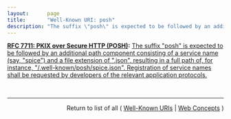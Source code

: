 ```yaml
---
layout:      page
title:       "Well-Known URI: posh"
description: "The suffix \"posh\" is expected to be followed by an additional path component consisting of a service name (say, \"spice\") and a file extension of \".json\", resulting in a full path of, for instance, \"/.well-known/posh/spice.json\". Registration of service names shall be requested by developers of the relevant application protocols."
---
```


**[RFC 7711: PKIX over Secure HTTP (POSH)](/specs/IETF/RFC/7711 "Experience has shown that it is difficult to deploy proper PKIX certificates for Transport Layer Security (TLS) in multi-tenanted environments. As a result, domains hosted in such environments often deploy applications using certificates that identify the hosting service, not the hosted domain. Such deployments force end users and peer services to accept a certificate with an improper identifier, resulting in degraded security. This document defines methods that make it easier to deploy certificates for proper server identity checking in non-HTTP application protocols. Although these methods were developed for use in the Extensible Messaging and Presence Protocol (XMPP) as a Domain Name Association (DNA) prooftype, they might also be usable in other non-HTTP application protocols."):** [The suffix "posh" is expected to be followed by an additional path component consisting of a service name (say, "spice") and a file extension of ".json", resulting in a full path of, for instance, "/.well-known/posh/spice.json". Registration of service names shall be requested by developers of the relevant application protocols.](http://tools.ietf.org/html/rfc7711#section-9.1 "Read documentation for Well-Known URI &#34;posh&#34;")

<br/>
<hr/>

<p style="text-align: right">Return to list of all ( <a href="../well-known-uris">Well-Known URIs</a> | <a href="../">Web Concepts</a> )</p>